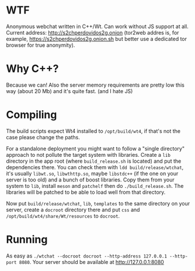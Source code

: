 # WTF
Anonymous webchat written in C++/Wt. Can work without JS support at all. Current address:
http://s2chperdovidos2g.onion (tor2web addres is, for example, https://s2chperdovidos2g.onion.sh
but better use a dedicated tor browser for true anonymity).

# Why C++?
Because we can! Also the server memory requirements are pretty low this way (about 20 Mb) and it's quite fast. (and I hate JS)

# Compiling
The build scripts expect Wt4 installed to `/opt/build/wt4`, if that's not the case please change the paths.

For a standalone deployment you might want to follow a "single directory" approach to not pollute the target system with libraries.
Create a `lib` directory in the app root (where `build_release.sh` is located) and put the dependencies there. You can check them
with `ldd build/release/wtchat`, it's usually `libwt.so`, `libwthttp.so`, maybe `libstdc++` (if the one on your server is too old)
and a bunch of boost libraries. Copy them from your system to `lib`, install `meson` and `patchelf` then do `./build_release.sh`.
The libraries will be patched to be able to load well from that directory.

Now put `build/release/wtchat`, `lib`, `templates` to the same directory on your server, create a `docroot`
directory there and put `css` and `/opt/build/wt4/share/Wt/resources` to `docroot`.

# Running
As easy as `./wtchat --docroot docroot --http-address 127.0.0.1 --http-port 8080`. Your server should be available at http://127.0.0.1:8080
